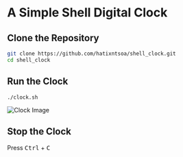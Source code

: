 # A Simple Shell Digital Clock

## Clone the Repository

```bash
git clone https://github.com/hatixntsoa/shell_clock.git
cd shell_clock
```

## Run the Clock

```shell
./clock.sh
```

![Clock Image](image/clock.png)

## Stop the Clock

Press <kbd>Ctrl</kbd> + <kbd>C</kbd>